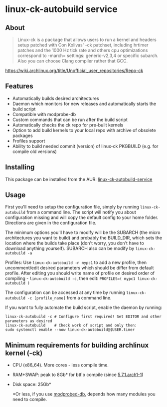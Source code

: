 # linux-ck-autobuild service

## About 
> Linux-ck is a package that allows users to run a kernel and headers setup patched with Con Kolivas' -ck patchset, including hrtimer patches and the 1000 Hz tick rate and others cpu optimizations correspond to -march= settings: generic-v2,3,4 or specific subarch. Also you can choose Clang compiler rather that GCC.

https://wiki.archlinux.org/title/Unofficial_user_repositories/Repo-ck

## Features

* Automatically builds desired architectures
* Daemon which monitors for new releases and automatically starts the build script
* Compatible with modprobe-db
* Custom commands that can be run after the build script
* Automatically checks the ck repo for pre-built kernels
* Option to add build kernels to your local repo with archive of obsolete packages
* Frofiles support
* Ability to build needed commit (version) of linux-ck PKGBUILD (e.g. for compile old versions)

## Installing

This package can be installed from the AUR:
[linux-ck-autobuild-service](https://aur.archlinux.org/packages/linux-ck-autobuild-service)

## Usage
First you'll need to setup the configuration file, simply by running ``linux-ck-autobuild`` from a command line. The script will notify you about configuration missing and will copy the default config to your home folder. Directions are given in the configuration file.

The minimum options you'll have to modify will be the SUBARCH (the micro architectures you want to build) and probably the BUILD_DIR, which sets the location where the builds take place (don't worry, you don't have to download anything yourself). SUBARCH also can be modify by ``linux-ck-autobuild -a``

Profiles:
Use ``linux-ck-autobuild -n mypc1`` to add a new profile, then uncomment/edit desired parameters which should be differ from default profile. After editing you should write name of profile on desired order of compiling - ``linux-ck-autobuild -c``, then edit: ``PROFILES=( mypc1 linux-ck-autobuild )`` 

The configuration can be accessed at any time by running ``linux-ck-autobuild -c [profile_name]`` from a command line.

If you want to fully automate the build script, enable the daemon by running:
```
linux-ck-autobuild -c # Configure first required! Set EDITOR and other parameters as desired
linux-ck-autobuild    # Check work of script and only then:  
sudo systemctl enable --now linux-ck-autobuild@$USER.timer
```
## Minimum requirements for building archlinux kernel (-ck)
* CPU (x86_64). More cores - less compile time.
* RAM+SWAP: peak to 8Gb* for btf.o compile (since [5.7.1.arch1-1](https://gitlab.archlinux.org/archlinux/packaging/packages/linux/-/commit/2db27e8ef8a6ca7c801082dcad3ad3ddf42c424d))
* Disk space: 25Gb*

  *Or less, if you use [modprobed-db](https://wiki.archlinux.org/title/Modprobed-db), depends how many modules you need to compile. 

